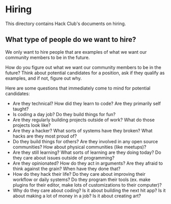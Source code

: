 # Hiring

This directory contains Hack Club's documents on hiring.

## What type of people do we want to hire?

We only want to hire people that are examples of what we want our community members to be in the future.

How do you figure out what we want our community members to be in the future? Think about potential candidates for a position, ask if they qualify as examples, and if not, figure out why.

Here are some questions that immediately come to mind for potential candidates:

- Are they technical? How did they learn to code? Are they primarily self taught?
- Is coding a day job? Do they build things for fun?
- Are they regularly building projects outside of work? What do those projects look like?
- Are they a hacker? What sorts of systems have they broken? What hacks are they most proud of?
- Do they build things for others? Are they involved in any open source communities? How about physical communities (like meetups)?
- Are they still learning? What sorts of learning are they doing today? Do they care about issues outside of programming?
- Are they opinionated? How do they act in arguments? Are they afraid to think against the grain? When have they done that?
- How do they hack their life? Do they care about improving their workflow or daily systems? Do they program their tools (ex. make plugins for their editor, make lots of customizations to their computer)?
- Why do they care about coding? Is it about building the next hit app? Is it about making a lot of money in a job? Is it about creating art?
